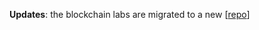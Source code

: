 **Updates**: the blockchain labs are migrated to a new [[repo](https://github.com/syracuse-fullstacksecurity/SUBlockchainLabs)]

